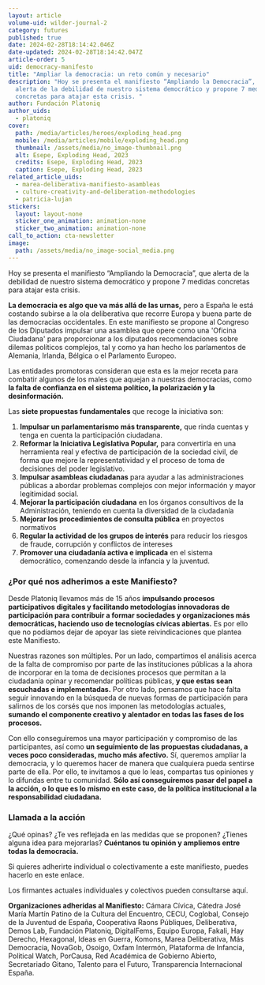 ```yaml
---
layout: article
volume-uid: wilder-journal-2
category: futures
published: true
date: 2024-02-28T18:14:42.046Z
date-updated: 2024-02-28T18:14:42.047Z
article-order: 5
uid: democracy-manifesto
title: "Ampliar la democracia: un reto común y necesario"
description: "Hoy se presenta el manifiesto “Ampliando la Democracia”, que
  alerta de la debilidad de nuestro sistema democrático y propone 7 medidas
  concretas para atajar esta crisis. "
author: Fundación Platoniq
author_uids:
  - platoniq
cover:
  path: /media/articles/heroes/exploding_head.png
  mobile: /media/articles/mobile/exploding_head.png
  thumbnail: /assets/media/no_image-thumbnail.png
  alt: Esepe, Exploding Head, 2023
  credits: Esepe, Exploding Head, 2023
  caption: Esepe, Exploding Head, 2023
related_article_uids:
  - marea-deliberativa-manifiesto-asambleas
  - culture-creativity-and-deliberation-methodologies
  - patricia-lujan
stickers:
  layout: layout-none
  sticker_one_animation: animation-none
  sticker_two_animation: animation-none
call_to_action: cta-newsletter
image:
  path: /assets/media/no_image-social_media.png
---
```

Hoy se presenta el manifiesto “Ampliando la Democracia”, que alerta de la debilidad de nuestro sistema democrático y propone 7 medidas concretas para atajar esta crisis. 

**La democracia es algo que va más allá de las urnas,** pero a España le está costando subirse a la ola deliberativa que recorre Europa y buena parte de las democracias occidentales. En este manifiesto se propone al Congreso de los Diputados impulsar una asamblea que opere como una 'Oficina Ciudadana' para proporcionar a los diputados recomendaciones sobre dilemas políticos complejos, tal y como ya han hecho los parlamentos de Alemania, Irlanda, Bélgica o el Parlamento Europeo. 

Las entidades promotoras consideran que esta es la mejor receta para combatir algunos de los males que aquejan a nuestras democracias, como **la falta de confianza en el sistema político, la polarización y la desinformación.**

Las **siete propuestas fundamentales** que recoge la iniciativa son:

1. **Impulsar un parlamentarismo más transparente,** que rinda cuentas y tenga en cuenta la participación ciudadana.
2. **Reformar la Iniciativa Legislativa Popular,** para convertirla en una herramienta real y efectiva de participación de la sociedad civil, de forma que mejore la representatividad y el proceso de toma de decisiones del poder legislativo.
3. **Impulsar asambleas ciudadanas** para ayudar a las administraciones públicas a abordar problemas complejos con mejor información y mayor legitimidad social.
4. **Mejorar la participación ciudadana** en los órganos consultivos de la Administración, teniendo en cuenta la diversidad de la ciudadanía
5. **Mejorar los procedimientos de consulta pública** en proyectos normativos
6. **Regular la actividad de los grupos de interés** para reducir los riesgos de fraude, corrupción y conflictos de intereses
7. **Promover una ciudadanía activa e implicada** en el sistema democrático, comenzando desde la infancia y la juventud.

### ¿Por qué nos adherimos a este Manifiesto?

Desde Platoniq llevamos más de 15 años **impulsando procesos participativos digitales y facilitando metodologías innovadoras de participación para contribuir a formar sociedades y organizaciones más democráticas, haciendo uso de tecnologías cívicas abiertas.** Es por ello que no podíamos dejar de apoyar las siete reivindicaciones que plantea este Manifiesto.

Nuestras razones son múltiples. Por un lado, compartimos el análisis acerca de la falta de compromiso por parte de las instituciones públicas a la ahora de incorporar en la toma de decisiones procesos que permitan a la ciudadanía opinar y recomendar políticas públicas, **y que estas sean escuchadas e implementadas.** Por otro lado, pensamos que hace falta seguir innovando en la búsqueda de nuevas formas de participación para salirnos de los corsés que nos imponen las metodologías actuales, **sumando el componente creativo y alentador en todas las fases de los procesos.** 

Con ello conseguiremos una mayor participación y compromiso de las participantes, así como **un seguimiento de las propuestas ciudadanas, a veces poco consideradas, mucho más afectivo.** Sí, queremos ampliar la democracia, y lo queremos hacer de manera que cualquiera pueda sentirse parte de ella. Por ello, te invitamos a que lo leas, compartas tus opiniones y lo difundas entre tu comunidad. **Sólo así conseguiremos pasar del papel a la acción, o lo que es lo mismo en este caso, de la política institucional a la responsabilidad ciudadana.**

### Llamada a la acción

¿Qué opinas? ¿Te ves reflejada en las medidas que se proponen? ¿Tienes alguna idea para mejorarlas? **Cuéntanos tu opinión y ampliemos entre todas la democracia.**

Si quieres adherirte individual o colectivamente a este manifiesto, puedes hacerlo en este enlace.

Los firmantes actuales individuales y colectivos pueden consultarse aquí.

**Organizaciones adheridas al Manifiesto:** Cámara Cívica, Cátedra José María Martín Patino de la Cultura del Encuentro, CECU, Coglobal, Consejo de la Juventud de España, Cooperativa Raons Públiques, Deliberativa, Demos Lab, Fundación Platoniq, DigitalFems, Equipo Europa, Fakali, Hay Derecho, Hexagonal, Ideas en Guerra, Komons, Marea Deliberativa, Más Democracia, NovaGob, Osoigo, Oxfam Intermón, Plataforma de Infancia, Political Watch, PorCausa, Red Académica de Gobierno Abierto, Secretariado Gitano, Talento para el Futuro, Transparencia Internacional España.
